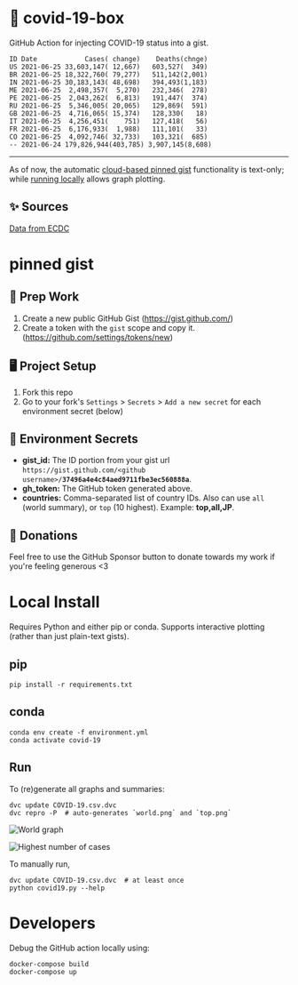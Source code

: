# 🏥 covid-19-box

GitHub Action for injecting COVID-19 status into a gist.

```
ID Date            Cases( change)    Deaths(chnge)
US 2021-06-25 33,603,147( 12,667)   603,527(  349)
BR 2021-06-25 18,322,760( 79,277)   511,142(2,001)
IN 2021-06-25 30,183,143( 48,698)   394,493(1,183)
ME 2021-06-25  2,498,357(  5,270)   232,346(  278)
PE 2021-06-25  2,043,262(  6,813)   191,447(  374)
RU 2021-06-25  5,346,005( 20,065)   129,869(  591)
GB 2021-06-25  4,716,065( 15,374)   128,330(   18)
IT 2021-06-25  4,256,451(    751)   127,418(   56)
FR 2021-06-25  6,176,933(  1,988)   111,101(   33)
CO 2021-06-25  4,092,746( 32,733)   103,321(  685)
-- 2021-06-24 179,826,944(403,785) 3,907,145(8,608)
```

---

As of now, the automatic [cloud-based pinned gist](#pinned-gist) functionality is text-only;
while [running locally](#local-install) allows graph plotting.

## ✨ Sources

[Data from ECDC](https://www.ecdc.europa.eu/en/publications-data/download-todays-data-geographic-distribution-covid-19-cases-worldwide)

# pinned gist

## 🎒 Prep Work
1. Create a new public GitHub Gist (https://gist.github.com/)
1. Create a token with the `gist` scope and copy it. (https://github.com/settings/tokens/new)

## 🖥 Project Setup
1. Fork this repo
1. Go to your fork's `Settings` > `Secrets` > `Add a new secret` for each environment secret (below)

## 🤫 Environment Secrets
- **gist_id:** The ID portion from your gist url `https://gist.github.com/<github username>/`**`37496a4e4c84aed9711fbe3ec560888a`**.
- **gh_token:** The GitHub token generated above.
- **countries:** Comma-separated list of country IDs. Also can use `all` (world summary), or `top` (10 highest). Example: **top,all,JP**.

## 💸 Donations

Feel free to use the GitHub Sponsor button to donate towards my work if you're feeling generous <3

# Local Install

Requires Python and either pip or conda. Supports interactive plotting (rather than just plain-text gists).

## pip

```
pip install -r requirements.txt
```

## conda

```
conda env create -f environment.yml
conda activate covid-19
```

## Run

To (re)generate all graphs and summaries:

```
dvc update COVID-19.csv.dvc
dvc repro -P  # auto-generates `world.png` and `top.png`
```

![World graph](world.png)

![Highest number of cases](top.png)

To manually run,

```
dvc update COVID-19.csv.dvc  # at least once
python covid19.py --help
```

# Developers

Debug the GitHub action locally using:

```
docker-compose build
docker-compose up
```
